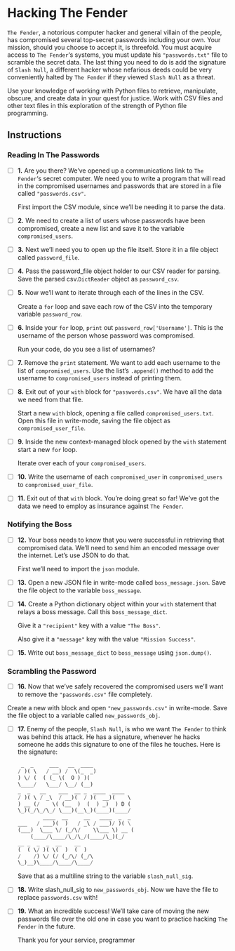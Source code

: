# Hacking The Fender
`The Fender`, a notorious computer hacker and general villain of the people, has compromised several top-secret passwords including your own. Your mission, should you choose to accept it, is threefold. You must acquire access to `The Fender`‘s systems, you must update his `"passwords.txt"` file to scramble the secret data. The last thing you need to do is add the signature of `Slash Null`, a different hacker whose nefarious deeds could be very conveniently halted by `The Fender` if they viewed `Slash Null` as a threat.

Use your knowledge of working with Python files to retrieve, manipulate, obscure, and create data in your quest for justice. Work with CSV files and other text files in this exploration of the strength of Python file programming.

## Instructions

### Reading In The Passwords

- [ ] **1.** Are you there? We’ve opened up a communications link to `The Fender`‘s secret computer. We need you to write a program that will read in the compromised usernames and passwords that are stored in a file called `"passwords.csv"`.

    First import the CSV module, since we’ll be needing it to parse the data.


- [ ] **2.** We need to create a list of users whose passwords have been compromised, create a new list and save it to the variable `compromised_users`.


- [ ] **3.** Next we’ll need you to open up the file itself. Store it in a file object called `password_file`.


- [ ] **4.** Pass the password_file object holder to our CSV reader for parsing. Save the parsed csv.`DictReader` object as `password_csv`.


- [ ] **5.** Now we’ll want to iterate through each of the lines in the CSV.

    Create a `for` loop and save each row of the CSV into the temporary variable `password_row`.


- [ ] **6.** Inside your `for` loop, `print` out `password_row['Username']`. This is the username of the person whose password was compromised.

    Run your code, do you see a list of usernames?


- [ ] **7.** Remove the `print` statement. We want to add each username to the list of `compromised_users`. Use the list’s `.append()` method to add the username to `compromised_users` instead of printing them.


- [ ] **8.** Exit out of your `with` block for `"passwords.csv"`. We have all the data we need from that file.

    Start a new `with` block, opening a file called `compromised_users.txt`. Open this file in write-mode, saving the file object as `compromised_user_file`.


- [ ] **9.** Inside the new context-managed block opened by the `with` statement start a new `for` loop.

    Iterate over each of your `compromised_users`.


- [ ] **10.** Write the username of each `compromised_user` in `compromised_users` to `compromised_user_file`.


- [ ] **11.** Exit out of that `with` block. You’re doing great so far! We’ve got the data we need to employ as insurance against `The Fender`.


### Notifying the Boss

- [ ] **12.** Your boss needs to know that you were successful in retrieving that compromised data. We’ll need to send him an encoded message over the internet. Let’s use JSON to do that.

    First we’ll need to import the `json` module.


- [ ] **13.** Open a new JSON file in write-mode called `boss_message.json`. Save the file object to the variable `boss_message`.


- [ ] **14.** Create a Python dictionary object within your `with` statement that relays a boss message. Call this `boss_message_dict`.

    Give it a `"recipient"` key with a value `"The Boss"`.

    Also give it a `"message"` key with the value `"Mission Success"`.


- [ ] **15.** Write out `boss_message_dict` to `boss_message` using `json.dump()`.


### Scrambling the Password

- [ ] **16.** Now that we’ve safely recovered the compromised users we’ll want to remove the `"passwords.csv"` file completely.

Create a new with block and open `"new_passwords.csv"` in write-mode. Save the file object to a variable called `new_passwords_obj`.


- [ ] **17.** Enemy of the people, `Slash Null`, is who we want `The Fender` to think was behind this attack. He has a signature, whenever he hacks someone he adds this signature to one of the files he touches. Here is the signature:

    ```py
     _  _     ___   __  ____             
    / )( \   / __) /  \(_  _)            
    ) \/ (  ( (_ \(  O ) )(              
    \____/   \___/ \__/ (__)             
    _  _   __    ___  __ _  ____  ____  
    / )( \ / _\  / __)(  / )(  __)(    \ 
    ) __ (/    \( (__  )  (  ) _)  ) D ( 
    \_)(_/\_/\_/ \___)(__\_)(____)(____/ 
            ____  __     __   ____  _  _ 
    ___   / ___)(  )   / _\ / ___)/ )( \
    (___)  \___ \/ (_/\/    \\___ \) __ (
        (____/\____/\_/\_/(____/\_)(_/
    __ _  _  _  __    __                
    (  ( \/ )( \(  )  (  )               
    /    /) \/ (/ (_/\/ (_/\             
    \_)__)\____/\____/\____/
    ```
    Save that as a multiline string to the variable `slash_null_sig`.


- [ ] **18.** Write slash_null_sig to `new_passwords_obj`. Now we have the file to replace `passwords.csv` with!


- [ ] **19.** What an incredible success! We’ll take care of moving the new passwords file over the old one in case you want to practice hacking `The Fender` in the future.

    Thank you for your service, programmer
